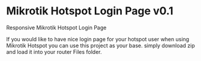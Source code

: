 # Mikrotik Hotspot Login Page v0.1
Responsive Mikrotik Hotspot Login Page

If you would like to have nice login page for your hotspot user when using Mikrotik Hotspot you can use this project as your base. simply download zip and load it into your router Files folder.
